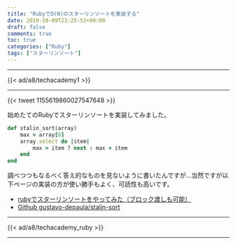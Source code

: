 ```yaml
---
title: "RubyでO(N)のスターリンソートを実装する"
date: 2019-10-09T23:25:53+09:00
draft: false
comments: true
toc: true
categories: ["Ruby"]
tags: ["スターリンソート"]
---
```


<!--more-->

---

{{< ad/a8/techacademy1 >}}

---

{{< tweet 1155619860027547648 >}}

始めたてのRubyでスターリンソートを実装してみました。

```rb
def stalin_sort(array)
    max = array[0]
    array.select do |item|
        max > item ? next : max = item
    end
end
```

調べつつもなるべく答え的なものを見ないように書いたんですが…当然ですが以下ページの実装の方が使い勝手もよく、可読性も高いです。

- [rubyでスターリンソートをやってみた（ブロック渡しも可能）](https://qiita.com/haru_pad/items/1598690e1105f3e33389)
- [Github gustavo-depaula/stalin-sort](https://github.com/gustavo-depaula/stalin-sort/blob/master/ruby/stalin_sort.rb)

---

{{< ad/a8/techacademy_ruby >}}

---
